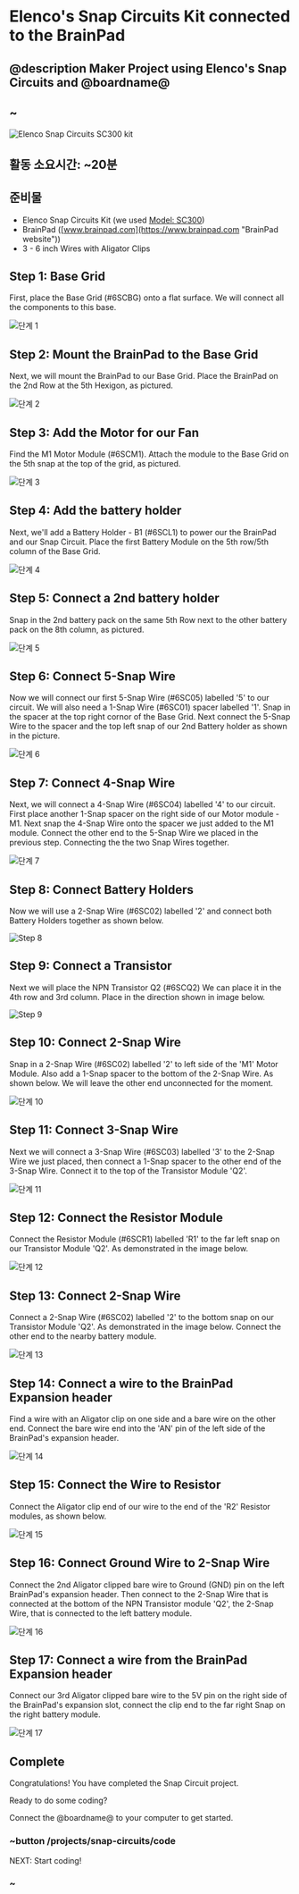 # Elenco's Snap Circuits Kit connected to the BrainPad

## @description Maker Project using Elenco's Snap Circuits and @boardname@

## ~

![Elenco Snap Circuits SC300 kit](/static/cp/projects/snap-circuits/kit.jpg)

## 활동 소요시간: ~20분

## 준비물

- Elenco Snap Circuits Kit (we used [Model: SC300](https://www.elenco.com/brand/snap-circuits/ "Elenco website"))
- BrainPad ([www.brainpad.com](https://www.brainpad.com "BrainPad website")) 
- 3 - 6 inch Wires with Aligator Clips

## Step 1: Base Grid

First, place the Base Grid (#6SCBG) onto a flat surface. We will connect all the components to this base.

![단계 1](/static/cp/projects/snap-circuits/step1.jpg)

## Step 2: Mount the BrainPad to the Base Grid

Next, we will mount the BrainPad to our Base Grid. Place the BrainPad on the 2nd Row at the 5th Hexigon, as pictured.

![단계 2](/static/cp/projects/snap-circuits/step2.jpg)

## Step 3: Add the Motor for our Fan

Find the M1 Motor Module (#6SCM1). Attach the module to the Base Grid on the 5th snap at the top of the grid, as pictured.

![단계 3](/static/cp/projects/snap-circuits/step3.jpg)

## Step 4: Add the battery holder

Next, we'll add a Battery Holder - B1 (#6SCL1) to power our the BrainPad and our Snap Circuit. Place the first Battery Module on the 5th row/5th column of the Base Grid.

![단계 4](/static/cp/projects/snap-circuits/step4.jpg)

## Step 5: Connect a 2nd battery holder

Snap in the 2nd battery pack on the same 5th Row next to the other battery pack on the 8th column, as pictured.

![단계 5](/static/cp/projects/snap-circuits/step5.jpg)

## Step 6: Connect 5-Snap Wire

Now we will connect our first 5-Snap Wire (#6SC05) labelled '5' to our circuit. We will also need a 1-Snap Wire (#6SC01) spacer labelled '1'. Snap in the spacer at the top right cornor of the Base Grid. Next connect the 5-Snap Wire to the spacer and the top left snap of our 2nd Battery holder as shown in the picture.

![단계 6](/static/cp/projects/snap-circuits/step6.jpg)

## Step 7: Connect 4-Snap Wire

Next, we will connect a 4-Snap Wire (#6SC04) labelled '4' to our circuit. First place another 1-Snap spacer on the right side of our Motor module - M1. Next snap the 4-Snap Wire onto the spacer we just added to the M1 module. Connect the other end to the 5-Snap Wire we placed in the previous step. Connecting the the two Snap Wires together.

![단계 7](/static/cp/projects/snap-circuits/step7.jpg)

## Step 8: Connect Battery Holders

Now we will use a 2-Snap Wire (#6SC02) labelled '2' and connect both Battery Holders together as shown below.

![Step 8](/static/cp/projects/snap-circuits/step8.jpg)

## Step 9: Connect a Transistor

Next we will place the NPN Transistor Q2 (#6SCQ2) We can place it in the 4th row and 3rd column. Place in the direction shown in image below.

![Step 9](/static/cp/projects/snap-circuits/step9.jpg)

## Step 10: Connect 2-Snap Wire

Snap in a 2-Snap Wire (#6SC02) labelled '2' to left side of the 'M1' Motor Module. Also add a 1-Snap spacer to the bottom of the 2-Snap Wire. As shown below. We will leave the other end unconnected for the moment.

![단계 10](/static/cp/projects/snap-circuits/step10.jpg)

## Step 11: Connect 3-Snap Wire

Next we will connect a 3-Snap Wire (#6SC03) labelled '3' to the 2-Snap Wire we just placed, then connect a 1-Snap spacer to the other end of the 3-Snap Wire. Connect it to the top of the Transistor Module 'Q2'.

![단계 11](/static/cp/projects/snap-circuits/step11.jpg)

## Step 12: Connect the Resistor Module

Connect the Resistor Module (#6SCR1) labelled 'R1' to the far left snap on our Transistor Module 'Q2'. As demonstrated in the image below.

![단계 12](/static/cp/projects/snap-circuits/step12.jpg)

## Step 13: Connect 2-Snap Wire

Connect a 2-Snap Wire (#6SC02) labelled '2' to the bottom snap on our Transistor Module 'Q2'. As demonstrated in the image below. Connect the other end to the nearby battery module.

![단계 13](/static/cp/projects/snap-circuits/step13.jpg)

## Step 14: Connect a wire to the BrainPad Expansion header

Find a wire with an Aligator clip on one side and a bare wire on the other end. Connect the bare wire end into the 'AN' pin of the left side of the BrainPad's expansion header.

![단계 14](/static/cp/projects/snap-circuits/step14.jpg)

## Step 15: Connect the Wire to Resistor

Connect the Aligator clip end of our wire to the end of the 'R2' Resistor modules, as shown below.

![단계 15](/static/cp/projects/snap-circuits/step15.jpg)

## Step 16: Connect Ground Wire to 2-Snap Wire

Connect the 2nd Aligator clipped bare wire to Ground (GND) pin on the left BrainPad's expansion header. Then connect to the 2-Snap Wire that is connected at the bottom of the NPN Transistor module 'Q2', the 2-Snap Wire, that is connected to the left battery module.

![단계 16](/static/cp/projects/snap-circuits/step16.jpg)

## Step 17: Connect a wire from the BrainPad Expansion header

Connect our 3rd Aligator clipped bare wire to the 5V pin on the right side of the BrainPad's expansion slot, connect the clip end to the far right Snap on the right battery module.

![단계 17](/static/cp/projects/snap-circuits/step17.jpg)

## Complete

Congratulations! You have completed the Snap Circuit project.

Ready to do some coding?

Connect the @boardname@ to your computer to get started.

### ~button /projects/snap-circuits/code

NEXT: Start coding!

### ~